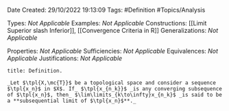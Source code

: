 <div class="topSpace"></div>

Date Created: 29/10/2022 19:13:09
Tags: #Definition #Topics/Analysis

Types: _Not Applicable_
Examples: _Not Applicable_
Constructions: [[Limit Superior slash Inferior]], [[Convergence Criteria in R]]
Generalizations: _Not Applicable_

Properties: _Not Applicable_
Sufficiencies: _Not Applicable_
Equivalences: _Not Applicable_
Justifications: _Not Applicable_

``` ad-Definition
title: Definition.

_Let $\tpl{X,\mc{T}}$ be a topological space and consider a sequence $\tpl{x_n}$ in $X$. If_ $\tpl{x_{n_k}}$ _is any converging subsequence of $\tpl{x_n}$, then_ $\lim\limits_{k\to\infty}x_{n_k}$ _is said to be a **subsequential limit of $\tpl{x_n}$**._

```
